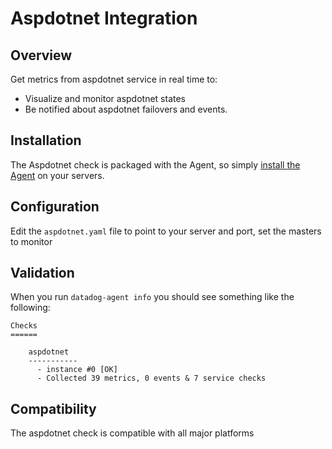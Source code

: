 # Aspdotnet Integration

## Overview

Get metrics from aspdotnet service in real time to:

* Visualize and monitor aspdotnet states
* Be notified about aspdotnet failovers and events.

## Installation

The Aspdotnet check is packaged with the Agent, so simply [install the Agent](https://app.datadoghq.com/account/settings#agent) on your servers.

## Configuration

Edit the `aspdotnet.yaml` file to point to your server and port, set the masters to monitor

## Validation

When you run `datadog-agent info` you should see something like the following:

    Checks
    ======

        aspdotnet
        -----------
          - instance #0 [OK]
          - Collected 39 metrics, 0 events & 7 service checks

## Compatibility

The aspdotnet check is compatible with all major platforms
